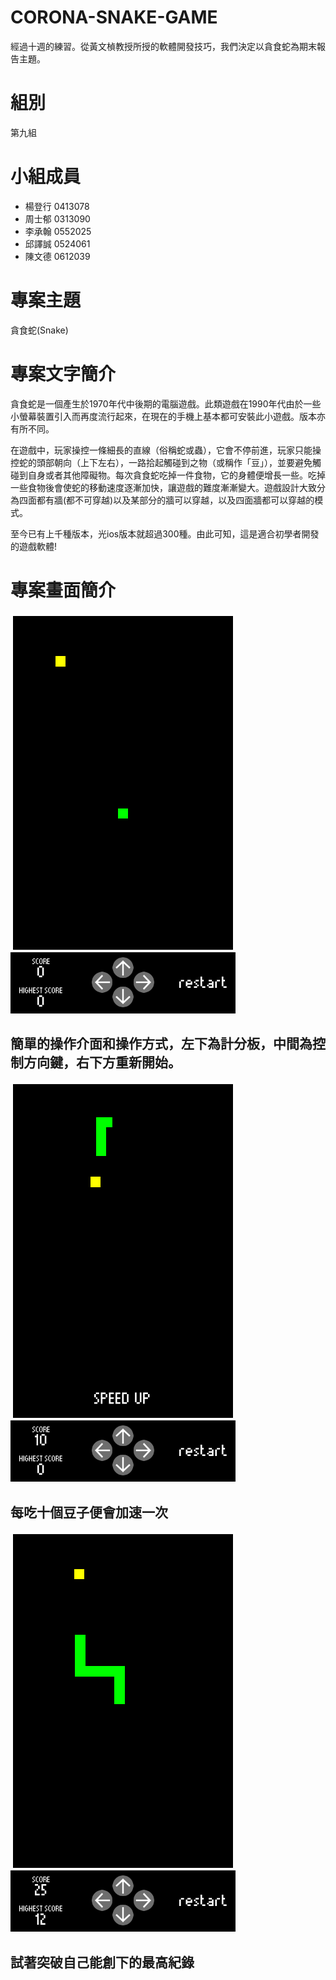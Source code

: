 # CORONA-SNAKE-GAME
經過十週的練習。從黃文楨教授所授的軟體開發技巧，我們決定以貪食蛇為期末報告主題。

# 組別
第九組

# 小組成員
+ 楊登行 0413078
+ 周士郁 0313090
+ 李承翰 0552025
+ 邱譯誠 0524061
+ 陳文德 0612039

# 專案主題
貪食蛇(Snake)

# 專案文字簡介
貪食蛇是一個產生於1970年代中後期的電腦遊戲。此類遊戲在1990年代由於一些小螢幕裝置引入而再度流行起來，在現在的手機上基本都可安裝此小遊戲。版本亦有所不同。

在遊戲中，玩家操控一條細長的直線（俗稱蛇或蟲），它會不停前進，玩家只能操控蛇的頭部朝向（上下左右），一路拾起觸碰到之物（或稱作「豆」），並要避免觸碰到自身或者其他障礙物。每次貪食蛇吃掉一件食物，它的身體便增長一些。吃掉一些食物後會使蛇的移動速度逐漸加快，讓遊戲的難度漸漸變大。遊戲設計大致分為四面都有牆(都不可穿越)以及某部分的牆可以穿越，以及四面牆都可以穿越的模式。

至今已有上千種版本，光ios版本就超過300種。由此可知，這是適合初學者開發的遊戲軟體!

# 專案畫面簡介
![SNAKE1](screenshot1.png)
## 簡單的操作介面和操作方式，左下為計分板，中間為控制方向鍵，右下方重新開始。
![SNAKE2](screenshot2.png)
## 每吃十個豆子便會加速一次
![SNAKE3](screenshot3.png)
## 試著突破自己能創下的最高紀錄
